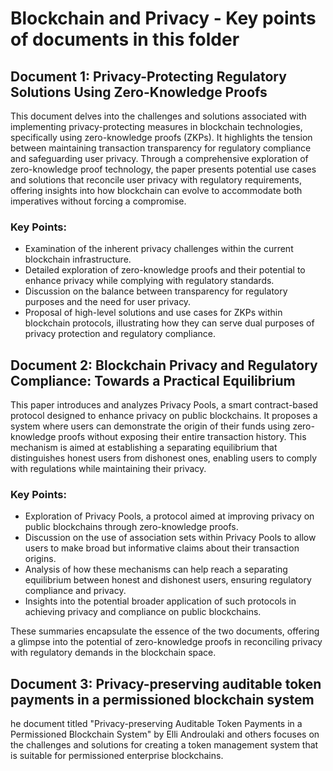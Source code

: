 # Blockchain and Privacy - Key points of documents in this folder

## Document 1: Privacy-Protecting Regulatory Solutions Using Zero-Knowledge Proofs

This document delves into the challenges and solutions associated with implementing privacy-protecting measures in blockchain technologies, specifically using zero-knowledge proofs (ZKPs). It highlights the tension between maintaining transaction transparency for regulatory compliance and safeguarding user privacy. Through a comprehensive exploration of zero-knowledge proof technology, the paper presents potential use cases and solutions that reconcile user privacy with regulatory requirements, offering insights into how blockchain can evolve to accommodate both imperatives without forcing a compromise.

### Key Points:

- Examination of the inherent privacy challenges within the current blockchain infrastructure.
- Detailed exploration of zero-knowledge proofs and their potential to enhance privacy while complying with regulatory standards.
- Discussion on the balance between transparency for regulatory purposes and the need for user privacy.
- Proposal of high-level solutions and use cases for ZKPs within blockchain protocols, illustrating how they can serve dual purposes of privacy protection and regulatory compliance.

## Document 2: Blockchain Privacy and Regulatory Compliance: Towards a Practical Equilibrium

This paper introduces and analyzes Privacy Pools, a smart contract-based protocol designed to enhance privacy on public blockchains. It proposes a system where users can demonstrate the origin of their funds using zero-knowledge proofs without exposing their entire transaction history. This mechanism is aimed at establishing a separating equilibrium that distinguishes honest users from dishonest ones, enabling users to comply with regulations while maintaining their privacy.

### Key Points:

- Exploration of Privacy Pools, a protocol aimed at improving privacy on public blockchains through zero-knowledge proofs.
- Discussion on the use of association sets within Privacy Pools to allow users to make broad but informative claims about their transaction origins.
- Analysis of how these mechanisms can help reach a separating equilibrium between honest and dishonest users, ensuring regulatory compliance and privacy.
- Insights into the potential broader application of such protocols in achieving privacy and compliance on public blockchains.

These summaries encapsulate the essence of the two documents, offering a glimpse into the potential of zero-knowledge proofs in reconciling privacy with regulatory demands in the blockchain space.

## Document 3: Privacy-preserving auditable token payments in a permissioned blockchain system

he document titled "Privacy-preserving Auditable Token Payments in a Permissioned Blockchain System" by Elli Androulaki and others focuses on the challenges and solutions for creating a token management system that is suitable for permissioned enterprise blockchains.

